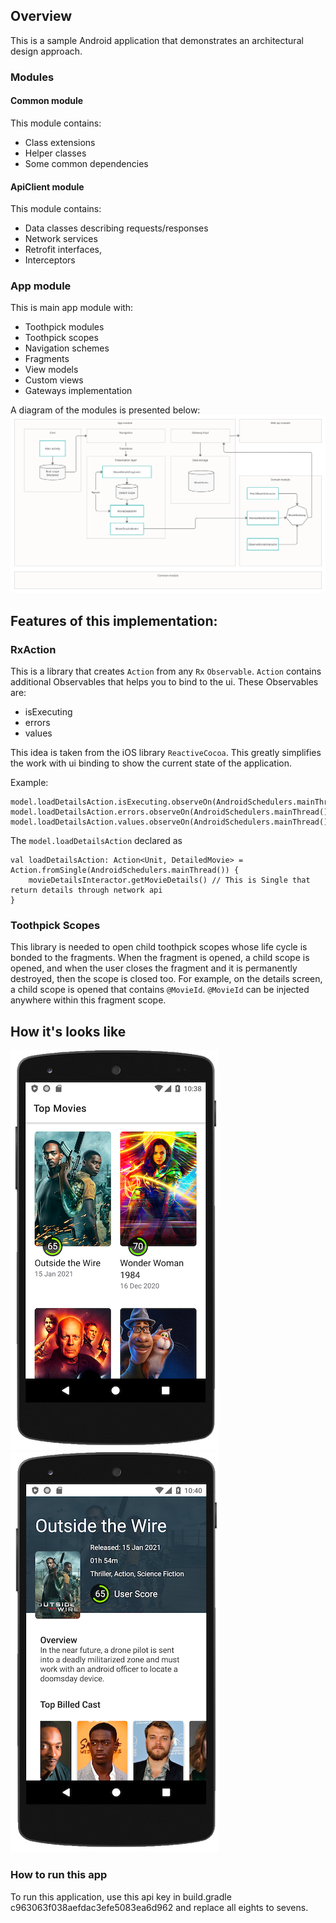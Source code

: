 ## Overview
This is a sample Android application that demonstrates an architectural design approach. 

### Modules

#### Common module
This module contains:
- Class extensions
- Helper classes
- Some common dependencies

#### ApiClient module
This module contains:
- Data classes describing requests/responses 
- Network services
- Retrofit interfaces,
- Interceptors

### App module
This is main app module with:
- Toothpick modules
- Toothpick scopes
- Navigation schemes
- Fragments
- View models
- Custom views
- Gateways implementation

A diagram of the modules is presented below: 
![](https://github.com/SergeyBukarev/MovieApp/blob/master/images/scheme_1.png?raw=true)


## Features of this implementation:

### RxAction
This is a library that creates `Action` from any `Rx` `Observable`. `Action` contains additional Observables that helps you to bind to the ui. 
These Observables are: 
- isExecuting
- errors
- values

This idea is taken from the iOS library `ReactiveCocoa`. This greatly simplifies the work with ui binding to show the current state of the application. 

Example:
```
model.loadDetailsAction.isExecuting.observeOn(AndroidSchedulers.mainThread()).autoDispose(this).subscribe(views.activityIndicatorView.visibility())
model.loadDetailsAction.errors.observeOn(AndroidSchedulers.mainThread()).autoDispose(this).subscribe(::showError)
model.loadDetailsAction.values.observeOn(AndroidSchedulers.mainThread()).autoDispose(this).subscribe(::initViews)
```
The `model.loadDetailsAction` declared as

```
val loadDetailsAction: Action<Unit, DetailedMovie> = Action.fromSingle(AndroidSchedulers.mainThread()) {
	movieDetailsInteractor.getMovieDetails() // This is Single that return details through network api
}
```

### Toothpick Scopes
This library is needed to open child toothpick scopes whose life cycle is bonded to the fragments. When the fragment is opened, a child scope is opened, and when the user closes the fragment and it is permanently destroyed, then the scope is closed too.
For example, on the details screen, a child scope is opened that contains `@MovieId`. `@MovieId` can be injected anywhere within this fragment scope. 

## How it's looks like
![](https://github.com/SergeyBukarev/MovieApp/blob/master/images/screen_1.png?raw=true)
![](https://github.com/SergeyBukarev/MovieApp/blob/master/images/screen_2.png?raw=true)

### How to run this app
To run this application, use this api key in build.gradle c963063f038aefdac3efe5083ea6d962 and replace all eights to sevens. 

